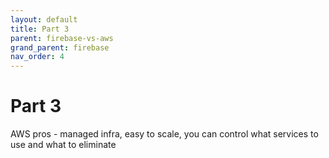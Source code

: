 ```yaml
---
layout: default
title: Part 3
parent: firebase-vs-aws
grand_parent: firebase
nav_order: 4
---
```


# Part 3

AWS pros - managed infra, easy to scale, you can control what services to use and what to eliminate

